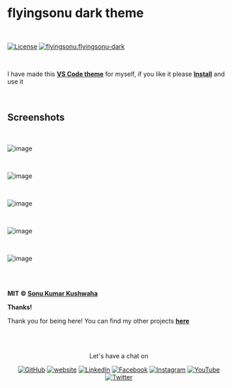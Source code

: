 # flyingsonu dark theme

<br/>

<a href="https://github.com/flyingsonu122/flyingsonu-theme/blob/main/LICENSE"><img src="https://img.shields.io/github/license/flyingsonu122/flyingsonu-theme.svg?style=social&logo=github&label=License" alt="License"></a>  <a href="https://marketplace.visualstudio.com/items?itemName=flyingsonu.flyingsonu-dark"><img src="https://img.shields.io/visual-studio-marketplace/v/flyingsonu.flyingsonu-dark?label=Visual%20Studio%20Marketplace&logo=Visual%20Studio%20Code&style=social" alt="flyingsonu.flyingsonu-dark"></a>

<br/>

I have made this **[VS Code theme](https://marketplace.visualstudio.com/items?itemName=flyingsonu.flyingsonu-dark)** for myself, if you like it please **[Install](https://marketplace.visualstudio.com/items?itemName=flyingsonu.flyingsonu-dark)** and use it

<br/>

## Screenshots

<br/>

![image](https://user-images.githubusercontent.com/51280276/112733675-58d9bc00-8f67-11eb-99d3-56c3861a7079.png)

<br/>

![image](https://user-images.githubusercontent.com/51280276/112733892-9ab73200-8f68-11eb-80e9-8138a523f60a.png)

<br/>

![image](https://user-images.githubusercontent.com/51280276/112733751-cf76b980-8f67-11eb-8ffc-9b82ed55421b.png)

<br/>

![image](https://user-images.githubusercontent.com/51280276/112733788-11076480-8f68-11eb-8154-ec9b37f5a829.png)

<br/>

![image](https://user-images.githubusercontent.com/51280276/112734529-5af24980-8f6c-11eb-8399-07aba872d485.png)



<br><br>

**MIT &copy; [Sonu Kumar Kushwaha](https://github.com/flyingsonu122)**

**Thanks!**




Thank you for being here! You can find my other projects **[here](https://github.com/flyingsonu122?tab=repositories)**
 

<br><br>
<p align="center"> Let's have a chat on </p> 
<p align="center">
	<a href="https://github.com/flyingsonu122"><img src="https://img.shields.io/github/followers/flyingsonu122.svg?label=GitHub&style=social" alt="GitHub"></a>
	<a href="https://flyingsonu122.netlify.app/"><img src="https://img.shields.io/badge/Website-blueviolet?style=flat&logo=google-chrome&logoColor=white&color=Black" alt="website"></a>
	<a href="https://www.linkedin.com/in/sonukumarkushwaha/"><img src="https://img.shields.io/badge/LinkedIn--_.svg?style=social&logo=linkedin" alt="LinkedIn"></a>
	<a href="https://www.facebook.com/sonukumarkushwaha736"><img src="https://img.shields.io/badge/Facebook--_.svg?style=social&logo=facebook" alt="Facebook"></a>
	<a href="https://www.instagram.com/flyingsonu736/"><img src="https://img.shields.io/badge/Instagram--_.svg?style=social&logo=instagram" alt="Instagram"></a>
	<a href="https://www.youtube.com/channel/UCugIYeIc-HzCp-SZxRwuQbA"><img src="https://img.shields.io/badge/YouTube--_.svg?style=social&logo=YouTube" alt="YouTube"></a>
	<a href="https://twitter.com/sonukumarkush12"><img src="https://img.shields.io/twitter/follow/sonukumarkush12?label=Follow&style=social" alt="Twitter"></a>
	
	
</p>
